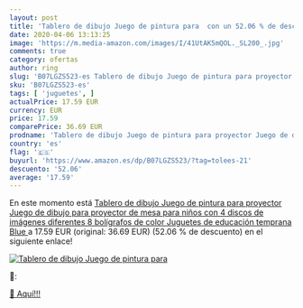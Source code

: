 ```yaml
---
layout: post
title: 'Tablero de dibujo Juego de pintura para  con un 52.06 % de descuento'
date: 2020-04-06 13:13:25
image: 'https://m.media-amazon.com/images/I/41UtAK5mQOL._SL200_.jpg'
comments: true
category: ofertas
author: ring
slug: 'B07LGZS523-es Tablero de dibujo Juego de pintura para proyector Juego de...'
sku: 'B07LGZS523-es'
tags: [ 'juguetes', ]
actualPrice: 17.59 EUR
currency: EUR
price: 17.59
comparePrice: 36.69 EUR
prodname: 'Tablero de dibujo Juego de pintura para proyector Juego de dibujo para proyector de mesa para niños con 4 discos de imágenes diferentes 8 bolígrafos de color Juguetes de educación temprana  Blue '
country: 'es'
flag: '🇪🇸'
buyurl: 'https://www.amazon.es/dp/B07LGZS523/?tag=tolees-21'
descuento: '52.06'
average: '17.59'
---
```


En este momento está [Tablero de dibujo Juego de pintura para proyector Juego de dibujo para proyector de mesa para niños con 4 discos de imágenes diferentes 8 bolígrafos de color Juguetes de educación temprana  Blue ](https://www.amazon.es/dp/B07LGZS523/?tag=tolees-21) a 17.59 EUR (original: 36.69 EUR) (52.06 %  de descuento) en el siguiente enlace!

[![Tablero de dibujo Juego de pintura para ](https://m.media-amazon.com/images/I/41UtAK5mQOL._SL200_.jpg)](https://www.amazon.es/dp/B07LGZS523/?tag=tolees-21)

🔎:


[🛒 Aquí!!!](https://www.amazon.es/dp/B07LGZS523/?tag=tolees-21)
